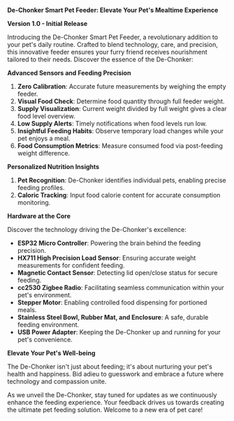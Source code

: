 **De-Chonker Smart Pet Feeder: Elevate Your Pet's Mealtime Experience**

**Version 1.0 - Initial Release**

Introducing the De-Chonker Smart Pet Feeder, a revolutionary addition to your pet's daily routine. Crafted to blend technology, care, and precision, this innovative feeder ensures your furry friend receives nourishment tailored to their needs. Discover the essence of the De-Chonker:

**Advanced Sensors and Feeding Precision**

1. **Zero Calibration**: Accurate future measurements by weighing the empty feeder.
2. **Visual Food Check**: Determine food quantity through full feeder weight.
3. **Supply Visualization**: Current weight divided by full weight gives a clear food level overview.
4. **Low Supply Alerts**: Timely notifications when food levels run low.
5. **Insightful Feeding Habits**: Observe temporary load changes while your pet enjoys a meal.
6. **Food Consumption Metrics**: Measure consumed food via post-feeding weight difference.

**Personalized Nutrition Insights**

1. **Pet Recognition**: De-Chonker identifies individual pets, enabling precise feeding profiles.
2. **Caloric Tracking**: Input food calorie content for accurate consumption monitoring.

**Hardware at the Core**

Discover the technology driving the De-Chonker's excellence:

- **ESP32 Micro Controller**: Powering the brain behind the feeding precision.
- **HX711 High Precision Load Sensor**: Ensuring accurate weight measurements for confident feeding.
- **Magnetic Contact Sensor**: Detecting lid open/close status for secure feeding.
- **cc2530 Zigbee Radio**: Facilitating seamless communication within your pet's environment.
- **Stepper Motor**: Enabling controlled food dispensing for portioned meals.
- **Stainless Steel Bowl, Rubber Mat, and Enclosure**: A safe, durable feeding environment.
- **USB Power Adapter**: Keeping the De-Chonker up and running for your pet's convenience.

**Elevate Your Pet's Well-being**

The De-Chonker isn't just about feeding; it's about nurturing your pet's health and happiness. Bid adieu to guesswork and embrace a future where technology and compassion unite.

As we unveil the De-Chonker, stay tuned for updates as we continuously enhance the feeding experience. Your feedback drives us towards creating the ultimate pet feeding solution. Welcome to a new era of pet care!